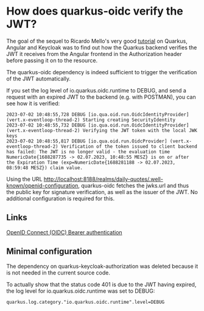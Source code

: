 # How does quarkus-oidc verify the JWT?

The goal of the sequel to Ricardo Mello's very good [tutorial](https://itnext.io/quarkus-with-angular-secured-with-keycloak-pt1-d1c00a4923b8) on Quarkus, Angular and Keycloak was to find out how the Quarkus backend verifies the JWT it receives from the Angular frontend in the Authorization header before passing it on to the resource.

The quarkus-oidc dependency is indeed sufficient to trigger the verification of the JWT automatically. 

If you set the log level of io.quarkus.oidc.runtime to DEBUG, and send a request with an expired JWT to the backend (e.g. with POSTMAN), you can see how it is verified:

```
2023-07-02 10:48:55,728 DEBUG [io.qua.oid.run.OidcIdentityProvider] (vert.x-eventloop-thread-2) Starting creating SecurityIdentity
2023-07-02 10:48:55,732 DEBUG [io.qua.oid.run.OidcIdentityProvider] (vert.x-eventloop-thread-2) Verifying the JWT token with the local JWK keys
2023-07-02 10:48:55,817 DEBUG [io.qua.oid.run.OidcProvider] (vert.x-eventloop-thread-2) Verification of the token issued to client backend has failed: The JWT is no longer valid - the evaluation time NumericDate{1688287735 -> 02.07.2023, 10:48:55 MESZ} is on or after the Expiration Time (exp=NumericDate{1688281188 -> 02.07.2023, 08:59:48 MESZ}) claim value.
```

Using the URL [http://localhost:8188/realms/daily-quotes/.well-known/openid-configuration](http://localhost:8188/realms/daily-quotes/.well-known/openid-configuration), quarkus-oidc fetches the jwks.url and thus the public key for signature verification, as well as the issuer of the JWT. No additional configuration is required for this.

## Links

[OpenID Connect (OIDC) Bearer authentication ](https://quarkus.io/guides/security-oidc-bearer-authentication-concept)

## Minimal configuration

The dependency on quarkus-keycloak-authorization was deleted because it is not needed in the current source code.

To actually show that the status code 401 is due to the JWT having expired, the log level for io.quarkus.oidc.runtime was set to DEBUG:

```
quarkus.log.category."io.quarkus.oidc.runtime".level=DEBUG
```